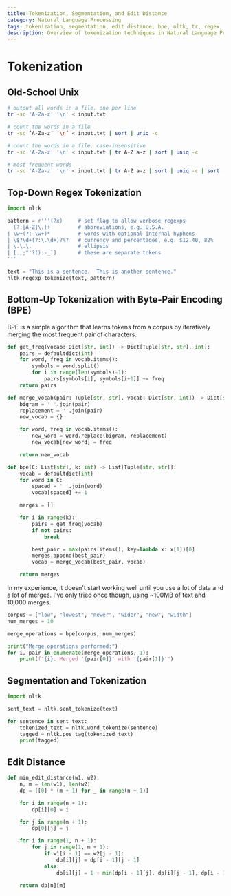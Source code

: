 ```yaml
---
title: Tokenization, Segmentation, and Edit Distance
category: Natural Language Processing
tags: tokenization, segmentation, edit distance, bpe, nltk, tr, regex, byte-pair encoding
description: Overview of tokenization techniques in Natural Language Processing (NLP), including Unix tools, regex, Byte-Pair Encoding (BPE), and edit distance.
---
```


# Tokenization

## Old-School Unix

```bash
# output all words in a file, one per line
tr -sc 'A-Za-z' '\n' < input.txt

# count the words in a file
tr -sc ’A-Za-z’ ’\n’ < input.txt | sort | uniq -c

# count the words in a file, case-insensitive
tr -sc 'A-Za-z' '\n' < input.txt | tr A-Z a-z | sort | uniq -c

# most frequent words
tr -sc 'A-Za-z' '\n' < input.txt | tr A-Z a-z | sort | uniq -c | sort -n -r
```

## Top-Down Regex Tokenization

```python
import nltk

pattern = r'''(?x)     # set flag to allow verbose regexps
  (?:[A-Z]\.)+         # abbreviations, e.g. U.S.A.
| \w+(?:-\w+)*         # words with optional internal hyphens
| \$?\d+(?:\.\d+)?%?   # currency and percentages, e.g. $12.40, 82%
| \.\.\.               # ellipsis
| [.,;"'?():-_`]       # these are separate tokens
'''

text = "This is a sentence.  This is another sentence."
nltk.regexp_tokenize(text, pattern)
```

## Bottom-Up Tokenization with Byte-Pair Encoding (BPE)

BPE is a simple algorithm that learns tokens from a corpus by iteratively merging the most frequent pair of characters.

```python
def get_freq(vocab: Dict[str, int]) -> Dict[Tuple[str, str], int]:
    pairs = defaultdict(int)
    for word, freq in vocab.items():
        symbols = word.split()
        for i in range(len(symbols)-1):
            pairs[symbols[i], symbols[i+1]] += freq
    return pairs
```

```python
def merge_vocab(pair: Tuple[str, str], vocab: Dict[str, int]) -> Dict[str, int]:
    bigram = ' '.join(pair)
    replacement = ''.join(pair)
    new_vocab = {}

    for word, freq in vocab.items():
        new_word = word.replace(bigram, replacement)
        new_vocab[new_word] = freq

    return new_vocab
```

```python
def bpe(C: List[str], k: int) -> List[Tuple[str, str]]:
    vocab = defaultdict(int)
    for word in C:
        spaced = ' '.join(word)
        vocab[spaced] += 1

    merges = []

    for i in range(k):
        pairs = get_freq(vocab)
        if not pairs:
            break

        best_pair = max(pairs.items(), key=lambda x: x[1])[0]
        merges.append(best_pair)
        vocab = merge_vocab(best_pair, vocab)

    return merges
```

In my experience, it doesn't start working well until you use a lot of data and a lot of merges. I've only tried once though, using ~100MB of text and 10,000 merges.

```python
corpus = ["low", "lowest", "newer", "wider", "new", "width"]
num_merges = 10

merge_operations = bpe(corpus, num_merges)

print("Merge operations performed:")
for i, pair in enumerate(merge_operations, 1):
    print(f"{i}. Merged '{pair[0]}' with '{pair[1]}'")
```

## Segmentation and Tokenization

```python
import nltk

sent_text = nltk.sent_tokenize(text)

for sentence in sent_text:
    tokenized_text = nltk.word_tokenize(sentence)
    tagged = nltk.pos_tag(tokenized_text)
    print(tagged)
```

## Edit Distance

```python
def min_edit_distance(w1, w2):
    n, m = len(w1), len(w2)
    dp = [[0] * (m + 1) for _ in range(n + 1)]

    for i in range(n + 1):
        dp[i][0] = i

    for j in range(m + 1):
        dp[0][j] = j

    for i in range(1, n + 1):
        for j in range(1, m + 1):
            if w1[i - 1] == w2[j - 1]:
                dp[i][j] = dp[i - 1][j - 1]
            else:
                dp[i][j] = 1 + min(dp[i - 1][j], dp[i][j - 1], dp[i - 1][j - 1])

    return dp[n][m]
```
